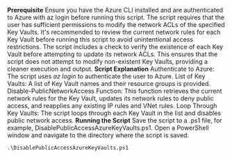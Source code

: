 **Prerequisite**
Ensure you have the Azure CLI installed and are authenticated to Azure with az login before running this script.
The script requires that the user has sufficient permissions to modify the network ACLs of the specified Key Vaults.
It's recommended to review the current network rules for each Key Vault before running this script to avoid unintentional access restrictions.
The script includes a check to verify the existence of each Key Vault before attempting to update its network ACLs. This ensures that the script does not attempt to modify non-existent Key Vaults, providing a cleaner execution and output.
**Script Explanation**
Authenticate to Azure: The script uses *az login* to authenticate the user to Azure.
List of Key Vaults: A list of Key Vault names and their resource groups is provided.
Disable-PublicNetworkAccess Function: This function retrieves the current network rules for the Key Vault, updates its network rules to deny public access, and reapplies any existing IP rules and VNet rules.
Loop Through Key Vaults: The script loops through each Key Vault in the list and disables public network access.
**Running the Script**
Save the script to a .ps1 file, for example, DisablePublicAccessAzureKeyVaults.ps1.
Open a PowerShell window and navigate to the directory where the script is saved.

`.\DisablePublicAccessAzureKeyVaults.ps1`

